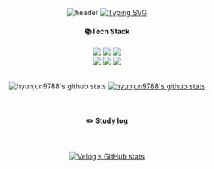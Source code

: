 <div align="center">
  <img src="https://capsule-render.vercel.app/api?type=waving&color=6994CDEE&text=&animation=twinkling&height=80" alt="header">
  <a href="https://git.io/typing-svg">
    <img src="https://readme-typing-svg.demolab.com?font=Alkatra&weight=500&size=55&duration=3500&pause=3&color=6994CDEE&center=True&vCenter=false&multiline=true&repeat=true&width=1000&height=100&lines=Welcome+to+hyunjun+GitHub!👋" alt="Typing SVG">
  </a>
</div>

<div align="center">
  <h4>📚Tech Stack</h4>
    <img src="https://img.shields.io/badge/HTML5-E34F26?style=flat-square&logo=React&logoColor=white"/>
    <img src="https://img.shields.io/badge/CSS3-1572B6?style=flat-square&logo=React&logoColor=white"/>
    <img src="https://img.shields.io/badge/JavaScript-F7DF1E?style=flat-square&logo=React&logoColor=white"/><br>
    <img src="https://img.shields.io/badge/React-007396?style=flat-square&logo=React&logoColor=white"/>
    <img src="https://img.shields.io/badge/TypeScript-3178C6?style=flat-square&logo=React&logoColor=white"/>
    <img src="https://img.shields.io/badge/Next.js-000000?style=flat-square&logo=React&logoColor=white"/>


<br>
<br>



![hyunjun9788's github stats](https://github-readme-stats.vercel.app/api?username=hyunjun9788&show_icons=true)
[![hyunjun9788's github stats](https://github-readme-stats.vercel.app/api/top-langs/?username=hyunjun9788&show_icons=true&hide_border=false&title_color=004386&icon_color=004386&layout=compact)](https://github.com/hyunjun9788)

<br>


#### :pencil2: Study log
<br>



[![Velog's GitHub stats](https://velog-readme-stats.vercel.app/api?name=hyunjun9788)](https://velog.io/@hyunjun9788)
<br>
<br>
